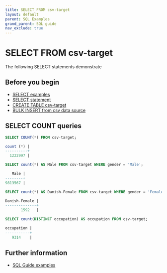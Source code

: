 ```yaml
---
title: SELECT FROM csv-target
layout: default
parent: SQL Examples
grand_parent: SQL guide
nav_exclude: true
---
```

# SELECT FROM csv-target

The following SELECT statements demonstrate

## Before you begin
* [SELECT examples](/docs/sql-guide/examples/sql-eg-home/#select-examples)
* [SELECT statement](/docs/sql-guide/statements/statement-select)
* [CREATE TABLE csv-target](/docs/sql-guide/examples/sql-eg-table/sql-eg-table-create-csv-target)
* [BULK INSERT from csv data source](/docs/sql-guide/examples/sql-eg-insert/sql-eg-insert-bulk-csv-target)

## SELECT COUNT queries

```sql
SELECT COUNT(*) FROM csv-target;

count (*) |
----------+
  1222997 |
```

```sql
SELECT count(*) AS Male FROM csv-target WHERE gender = 'Male';

   Male |
--------+
9813567 |
```

```sql
SELECT count(*) AS Danish-Female FROM csv-target WHERE gender = 'Female' AND country = 'Denmark';

Danish-Female |
--------------+
       1592   |
```

```sql
SELECT count(DISTINCT occupation) AS occupation FROM csv-target;

occupation |
-----------+
   9314    |
```

## Further information

* [SQL Guide examples](/docs/sql-guide/examples/sql-eg-home)
